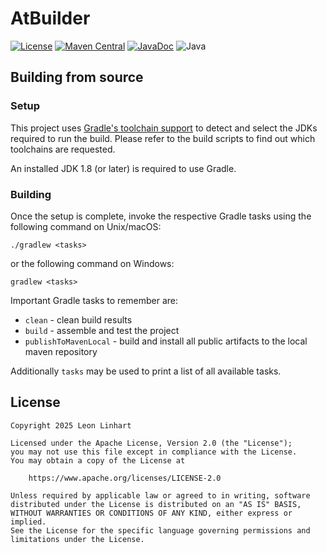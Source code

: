 # AtBuilder

[![License](https://img.shields.io/badge/license-Apache%202.0-yellowgreen.svg?style=for-the-badge&label=License)](https://github.com/Osmerion/AtBuilder/blob/master/LICENSE)
[![Maven Central](https://img.shields.io/maven-central/v/com.osmerion.atbuilder/atbuilder-runtime.svg?style=for-the-badge&label=Maven%20Central)](https://maven-badges.herokuapp.com/maven-central/com.osmerion.atbuilder/atbuilder-runtime)
[![JavaDoc](https://img.shields.io/maven-central/v/com.osmerion.atbuilder/atbuilder-runtime.svg?style=for-the-badge&label=JavaDoc&color=blue)](https://javadoc.io/doc/com.osmerion.atbuilder/atbuilder-runtime)
![Java](https://img.shields.io/badge/Java-17-green.svg?style=for-the-badge&color=b07219&logo=Java)


## Building from source

### Setup

This project uses [Gradle's toolchain support](https://docs.gradle.org/current/userguide/toolchains.html)
to detect and select the JDKs required to run the build. Please refer to the
build scripts to find out which toolchains are requested.

An installed JDK 1.8 (or later) is required to use Gradle.

### Building

Once the setup is complete, invoke the respective Gradle tasks using the
following command on Unix/macOS:

    ./gradlew <tasks>

or the following command on Windows:

    gradlew <tasks>

Important Gradle tasks to remember are:
- `clean`                   - clean build results
- `build`                   - assemble and test the project
- `publishToMavenLocal`     - build and install all public artifacts to the
                              local maven repository

Additionally `tasks` may be used to print a list of all available tasks.


## License

```
Copyright 2025 Leon Linhart

Licensed under the Apache License, Version 2.0 (the "License");
you may not use this file except in compliance with the License.
You may obtain a copy of the License at

    https://www.apache.org/licenses/LICENSE-2.0

Unless required by applicable law or agreed to in writing, software
distributed under the License is distributed on an "AS IS" BASIS,
WITHOUT WARRANTIES OR CONDITIONS OF ANY KIND, either express or implied.
See the License for the specific language governing permissions and
limitations under the License.
```
